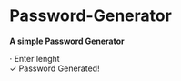 # Password-Generator

<b> A simple Password Generator </b> 

<span>&#8901;<span> Enter lenght <br>
<span>&#10003;</span> Password Generated!

